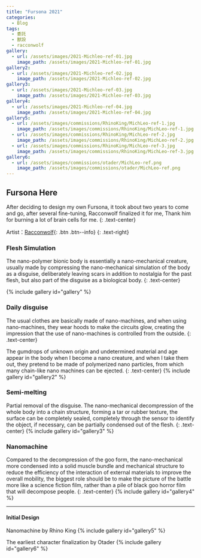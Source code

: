 ```yaml
---
title: "Fursona 2021"
categories:
  - Blog
tags:
  - 委託
  - 獸設
  - racconwolf
gallery:
  - url: /assets/images/2021-Michleo-ref-01.jpg
    image_path: /assets/images/2021-Michleo-ref-01.jpg
gallery2:
  - url: /assets/images/2021-Michleo-ref-02.jpg
    image_path: /assets/images/2021-Michleo-ref-02.jpg
gallery3:
  - url: /assets/images/2021-Michleo-ref-03.jpg
    image_path: /assets/images/2021-Michleo-ref-03.jpg
gallery4:
  - url: /assets/images/2021-Michleo-ref-04.jpg
    image_path: /assets/images/2021-Michleo-ref-04.jpg
gallery5:
  - url: /assets/images/commissions/RhinoKing/MichLeo-ref-1.jpg
    image_path: /assets/images/commissions/RhinoKing/MichLeo-ref-1.jpg
  - url: /assets/images/commissions/RhinoKing/MichLeo-ref-2.jpg
    image_path: /assets/images/commissions/RhinoKing/MichLeo-ref-2.jpg
  - url: /assets/images/commissions/RhinoKing/MichLeo-ref-3.jpg
    image_path: /assets/images/commissions/RhinoKing/MichLeo-ref-3.jpg    
gallery6:
  - url: /assets/images/commissions/otader/MichLeo-ref.png
    image_path: /assets/images/commissions/otader/MichLeo-ref.png
---
```


## Fursona Here

After deciding to design my own Fursona, it took about two years to come and go, after several  fine-tuning, Racconwolf finalized it for me, Thank him for burning a lot of brain cells for me.
{: .text-center}

Artist：[Racconwolf](https://twitter.com/racoonwolf){: .btn .btn--info}
{: .text-right}

### Flesh Simulation
The nano-polymer bionic body is essentially a nano-mechanical creature, usually made by compressing the nano-mechanical simulation of the body as a disguise, deliberately leaving scars in addition to nostalgia for the past flesh, but also part of the disguise as a biological body.
{: .text-center}
    
{% include gallery id="gallery" %}

### Daily disguise
The usual clothes are basically made of nano-machines, and when using nano-machines, they wear hoods to make the circuits glow, creating the impression that the use of nano-machines is controlled from the outside.
{: .text-center}

The gumdrops of unknown origin and undetermined material and age appear in the body when I become a nano creature, and when I take them out, they pretend to be made of polymerized nano particles, from which many chain-like nano machines can be ejected.
{: .text-center}
{% include gallery id="gallery2" %}

### Semi-melting
Partial removal of the disguise. The nano-mechanical decompression of the whole body into a chain structure, forming a tar or rubber texture, the surface can be completely sealed, completely through the sensor to identify the object, if necessary, can be partially condensed out of the flesh.
{: .text-center}
{% include gallery id="gallery3" %}

### Nanomachine
Compared to the decompression of the goo form, the nano-mechanical more condensed into a solid muscle bundle and mechanical structure to reduce the efficiency of the interaction of external materials to improve the overall mobility, the biggest role should be to make the picture of the battle more like a science fiction film, rather than a pile of black goo horror film that will decompose people.
{: .text-center}
{% include gallery id="gallery4" %}

---

#### Initial Design

Nanomachine by Rhino King
{% include gallery id="gallery5" %}

The earliest character finalization by Otader
{% include gallery id="gallery6" %}

